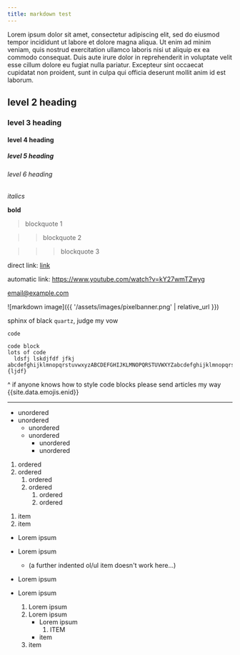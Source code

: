 ```yaml
---
title: markdown test
---
```


Lorem ipsum dolor sit amet, consectetur adipiscing elit, sed do eiusmod tempor incididunt ut labore et dolore magna aliqua. Ut enim ad minim veniam, quis nostrud exercitation ullamco laboris nisi ut aliquip ex ea commodo consequat. Duis aute irure dolor in reprehenderit in voluptate velit esse cillum dolore eu fugiat nulla pariatur. Excepteur sint occaecat cupidatat non proident, sunt in culpa qui officia deserunt mollit anim id est laborum.

## level 2 heading
### level 3 heading
#### level 4 heading
##### level 5 heading
###### level 6 heading

*italics*

**bold**

> blockquote 1

>> blockquote 2

>>> blockquote 3

direct link: [link](https://www.youtube.com/watch?v=kY27wmTZwyg)

automatic link: <https://www.youtube.com/watch?v=kY27wmTZwyg>

<email@example.com>

![markdown image]({{ '/assets/images/pixelbanner.png' | relative_url }})

sphinx of black `quartz`, judge my vow

`code`

```
code block
lots of code
  ldsfj lskdjfdf jfkj abcdefghijklmnopqrstuvwxyzABCDEFGHIJKLMNOPQRSTUVWXYZabcdefghijklmnopqrstuvwxyzABCDEFGHIJKLMNOPQRSTUVWXYZ
{ljdf}
```

^ if anyone knows how to style code blocks please send articles my way {{site.data.emojis.enid}}

---

- unordered
- unordered
  - unordered
  - unordered
    - unordered
    - unordered

1. ordered
1. ordered
    1. ordered
    1. ordered
        1. ordered
        1. ordered

<!-- can use comment to separate ordered lists (the small gap is actually a normal list gap)-->

1. item
2. item
  - Lorem ipsum
  - Lorem ipsum
    - (a further indented ol/ul item doesn't work here...)

- Lorem ipsum
- Lorem ipsum
    1. Lorem ipsum
    2. Lorem ipsum
        - Lorem ipsum
            1. ITEM
        - item
    3. item
